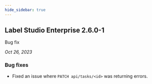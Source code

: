 ```yaml
---
hide_sidebar: true
---
```




## Label Studio Enterprise 2.6.0-1

<div class="onprem-highlight">Bug fix</div>

*Oct 26, 2023*

### Bug fixes

- Fixed an issue where `PATCH api/tasks/<id>` was returning errors. 
